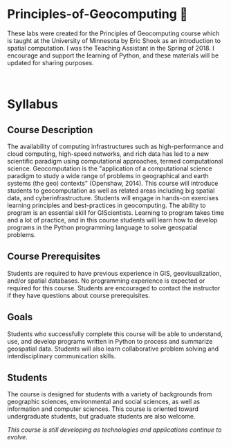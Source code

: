 # Principles-of-Geocomputing :snake:

These labs were created for the Principles of Geocomputing course which is taught at the University of Minnesota by Eric Shook as an introduction to spatial computation. I was the Teaching Assistant in the Spring of 2018. I encourage and support the learning of Python, and these materials will be updated for sharing purposes. 



<br>

# Syllabus

## Course Description
The availability of computing infrastructures such as high-performance and cloud computing, high-speed networks, and rich data has led to a new scientific paradigm using computational approaches, termed computational science. Geocomputation is the "application of a computational science paradigm to study a wide range of problems in geographical and earth systems (the geo) contexts" (Openshaw, 2014). This course will introduce students to geocomputation as well as related areas including big spatial data, and cyberinfrastructure. Students will engage in hands-on exercises learning principles and best-practices in geocomputing. The ability to program is an essential skill for GIScientists. Learning to program takes time and a lot of practice, and in this course students will learn how to develop programs in the Python programming language to solve geospatial problems.


## Course Prerequisites 

Students are required to have previous experience in GIS, geovisualization, and/or spatial databases.  No programming experience is expected or required for this course. Students are encouraged to contact the instructor if they have questions about course prerequisites. 

## Goals

Students who successfully complete this course will be able to understand, use, and develop programs written in Python to process and summarize geospatial data.  Students will also learn collaborative problem solving and interdisciplinary communication skills. 

## Students

The course is designed for students with a variety of backgrounds from geographic sciences, environmental and social sciences, as well as information and computer sciences.  This course is oriented toward undergraduate students, but graduate students are also welcome.



<i> This course is still developing as technologies and applications continue to evolve. </i>
